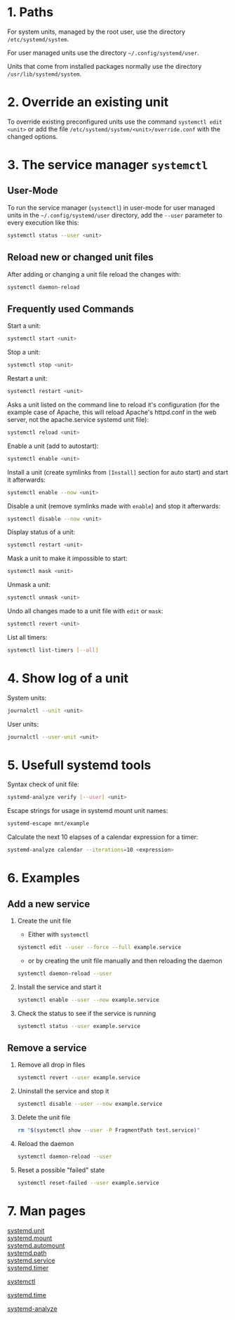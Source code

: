 # 1. Paths
For system units, managed by the root user, use the directory `/etc/systemd/system`.

For user managed units use the directory `~/.config/systemd/user`.

Units that come from installed packages normally use the directory `/usr/lib/systemd/system`.

# 2. Override an existing unit
To override existing preconfigured units use the command `systemctl edit <unit>` or add the file `/etc/systemd/system/<unit>/override.conf` with the changed options.

# 3. The service manager `systemctl`

## User-Mode

To run the service manager (`systemctl`) in user-mode for user managed units in the `~/.config/systemd/user` directory, add the `--user` parameter to every execution like this:

```bash
systemctl status --user <unit>
```

## Reload new or changed unit files

After adding or changing a unit file reload the changes with:

```bash
systemctl daemon-reload
```

## Frequently used Commands

Start a unit:

```bash
systemctl start <unit>
```

Stop a unit:

```bash
systemctl stop <unit>
```

Restart a unit:

```bash
systemctl restart <unit>
```

Asks a unit listed on the command line to reload it's configuration (for the example case of Apache, this will reload Apache's httpd.conf in the web server, not the apache.service systemd unit file):

```bash
systemctl reload <unit>
```

Enable a unit (add to autostart):

```bash
systemctl enable <unit>
```

Install a unit (create symlinks from `[Install]` section for auto start) and start it afterwards:

```bash
systemctl enable --now <unit>
```

Disable a unit (remove symlinks made with `enable`) and stop it afterwards:

```bash
systemctl disable --now <unit>
```

Display status of a unit:

```bash
systemctl restart <unit>
```

Mask a unit to make it impossible to start:

```bash
systemctl mask <unit>
```

Unmask a unit:

```bash
systemctl unmask <unit>
```

Undo all changes made to a unit file with `edit` or `mask`:

```bash
systemctl revert <unit>
```

List all timers:

```bash
systemctl list-timers [--all]
```

# 4. Show log of a unit

System units:

```bash
journalctl --unit <unit>
```

User units:

```bash
journalctl --user-unit <unit>
```

# 5. Usefull systemd tools

Syntax check of unit file:

```bash
systemd-analyze verify [--user] <unit>
```

Escape strings for usage in systemd mount unit names:

```bash
systemd-escape mnt/example
```

Calculate the next 10 elapses of a calendar expression for a timer:

```bash
systemd-analyze calendar --iterations=10 <expression>
```

# 6. Examples

## Add a new service

1. Create the unit file

    - Either with `systemctl`

    ```bash
    systemctl edit --user --force --full example.service
    ```

    - or by creating the unit file manually and then reloading the daemon
    
    ```bash
    systemctl daemon-reload --user
    ```

2. Install the service and start it

    ```bash
    systemctl enable --user --now example.service
    ```

3. Check the status to see if the service is running

    ```bash
    systemctl status --user example.service
    ```

## Remove a service

1. Remove all drop in files

    ```bash
    systemctl revert --user example.service
    ```

2. Uninstall the service and stop it

    ```bash
    systemctl disable --user --now example.service
    ```

3. Delete the unit file

    ```bash
    rm "$(systemctl show --user -P FragmentPath test.service)"
    ```

4. Reload the daemon

    ```bash
    systemctl daemon-reload --user
    ```

5. Reset a possible "failed" state

    ```bash
    systemctl reset-failed --user example.service
    ```

# 7. Man pages

[systemd.unit](https://manpages.debian.org/systemd.unit)  
[systemd.mount](https://manpages.debian.org/systemd.mount)  
[systemd.automount](https://manpages.debian.org/systemd.automount)  
[systemd.path](https://manpages.debian.org/systemd.path)  
[systemd.service](https://manpages.debian.org/systemd.service)  
[systemd.timer](https://manpages.debian.org/systemd.timer)

[systemctl](https://manpages.debian.org/systemctl)

[systemd.time](https://manpages.debian.org/systemd.time)

[systemd-analyze](https://manpages.debian.org/systemd-analyze)
